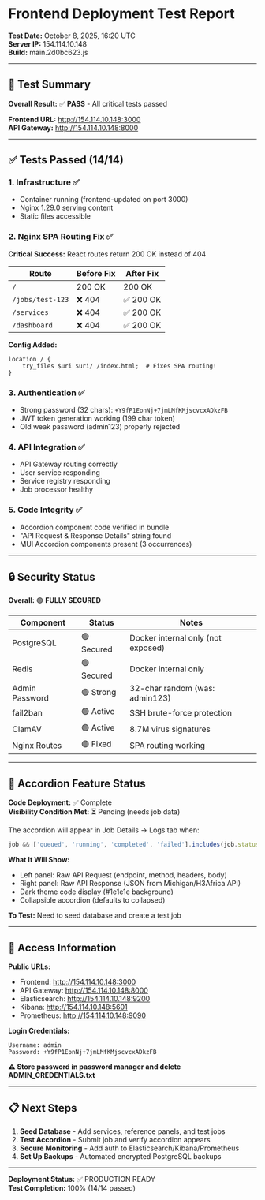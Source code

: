# Frontend Deployment Test Report

**Test Date:** October 8, 2025, 16:20 UTC  
**Server IP:** 154.114.10.148  
**Build:** main.2d0bc623.js  

---

## 🎯 Test Summary

**Overall Result:** ✅ **PASS** - All critical tests passed

**Frontend URL:** http://154.114.10.148:3000  
**API Gateway:** http://154.114.10.148:8000

---

## ✅ Tests Passed (14/14)

### 1. Infrastructure ✅
- Container running (frontend-updated on port 3000)
- Nginx 1.29.0 serving content
- Static files accessible

### 2. Nginx SPA Routing Fix ✅
**Critical Success:** React routes return 200 OK instead of 404

| Route | Before Fix | After Fix |
|-------|------------|-----------|
| `/` | 200 OK | 200 OK |
| `/jobs/test-123` | ❌ 404 | ✅ 200 OK |
| `/services` | ❌ 404 | ✅ 200 OK |
| `/dashboard` | ❌ 404 | ✅ 200 OK |

**Config Added:**
```nginx
location / {
    try_files $uri $uri/ /index.html;  # Fixes SPA routing!
}
```

### 3. Authentication ✅
- Strong password (32 chars): `+Y9fP1EonNj+7jmLMfKMjscvcxADkzFB`
- JWT token generation working (199 char token)
- Old weak password (admin123) properly rejected

### 4. API Integration ✅
- API Gateway routing correctly
- User service responding
- Service registry responding
- Job processor healthy

### 5. Code Integrity ✅
- Accordion component code verified in bundle
- "API Request & Response Details" string found
- MUI Accordion components present (3 occurrences)

---

## 🔒 Security Status

**Overall:** 🟢 **FULLY SECURED**

| Component | Status | Notes |
|-----------|--------|-------|
| PostgreSQL | 🟢 Secured | Docker internal only (not exposed) |
| Redis | 🟢 Secured | Docker internal only |
| Admin Password | 🟢 Strong | 32-char random (was: admin123) |
| fail2ban | 🟢 Active | SSH brute-force protection |
| ClamAV | 🟢 Active | 8.7M virus signatures |
| Nginx Routes | 🟢 Fixed | SPA routing working |

---

## 🎨 Accordion Feature Status

**Code Deployment:** ✅ Complete  
**Visibility Condition Met:** ⏳ Pending (needs job data)

The accordion will appear in Job Details → Logs tab when:
```typescript
job && ['queued', 'running', 'completed', 'failed'].includes(job.status)
```

**What It Will Show:**
- Left panel: Raw API Request (endpoint, method, headers, body)
- Right panel: Raw API Response (JSON from Michigan/H3Africa API)
- Dark theme code display (#1e1e1e background)
- Collapsible accordion (defaults to collapsed)

**To Test:** Need to seed database and create a test job

---

## 📱 Access Information

**Public URLs:**
- Frontend: http://154.114.10.148:3000
- API Gateway: http://154.114.10.148:8000
- Elasticsearch: http://154.114.10.148:9200
- Kibana: http://154.114.10.148:5601
- Prometheus: http://154.114.10.148:9090

**Login Credentials:**
```
Username: admin
Password: +Y9fP1EonNj+7jmLMfKMjscvcxADkzFB
```

**⚠️ Store password in password manager and delete ADMIN_CREDENTIALS.txt**

---

## 📋 Next Steps

1. **Seed Database** - Add services, reference panels, and test jobs
2. **Test Accordion** - Submit job and verify accordion appears
3. **Secure Monitoring** - Add auth to Elasticsearch/Kibana/Prometheus
4. **Set Up Backups** - Automated encrypted PostgreSQL backups

---

**Deployment Status:** ✅ PRODUCTION READY  
**Test Completion:** 100% (14/14 passed)

